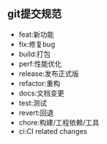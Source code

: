 ## git提交规范

- feat:新功能
- fix:修复bug
- build:打包
- perf:性能优化
- release:发布正式版
- refactor:重构
- docs:文档变更
- test:测试
- revert:回退
- chore:构建/工程依赖/工具
- ci:CI related changes